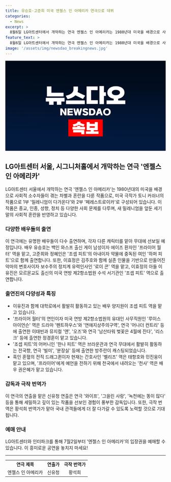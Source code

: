 ```yaml
---
title: 유승호·고준희 미국 엔젤스 인 아메리카 연극으로 데뷔
categories:
  - News
excerpt: >
  8월6일 LG아트센터에서 개막하는 연극 엔젤스 인 아메리카는 1980년대 미국을 배경으로 사회적 소수자의 이야기를 담은 작품이다. 이 연극은 종교, 인종, 성 정체성, 정치 등 다양한 사회 문제를 다루며, 새 밀레니엄을 맞이하는 시대적 혼란도 반영한다. 유승호, 고준희, 정혜인 등이 출연하여 기대를 모았으며, 연출은 신유청이 맡았다. 엔젤스 인 아메리카의 입장권은 7월2일부터 예매가 가능하다.
feature_text: >
  8월6일 LG아트센터에서 개막하는 연극 엔젤스 인 아메리카는 1980년대 미국을 배경으로 사회적 소수자의 이야기를 담은 작품이다. 이 연극은 종교, 인종, 성 정체성, 정치 등 다양한 사회 문제를 다루며, 새 밀레니엄을 맞이하는 시대적 혼란도 반영한다. 유승호, 고준희, 정혜인 등이 출연하여 기대를 모았으며, 연출은 신유청이 맡았다. 엔젤스 인 아메리카의 입장권은 7월2일부터 예매가 가능하다.
image: '/assets/img/newsdao_breakingnews.jpg'
---
```


<p><img src="/assets/img/newsdao_breakingnews.jpg" alt="firstkoreanews 속보" /></p>

<h2 data-ke-size="size26">LG아트센터 서울, 시그니처홀에서 개막하는 연극 '엔젤스 인 아메리카'</h2>

<p data-ke-size="size16">LG아트센터 서울에서 개막하는 연극 '엔젤스 인 아메리카'는 1980년대의 미국을 배경으로 사회적 소수자들이 겪는 차별과 혼란을 다룬 작품으로, 미국 극작가 토니 커쉬너의 작품으로 1부 '밀레니엄이 다가온다'와 2부 '페레스트로이카'로 구성되어 있습니다. 이 작품은 종교, 인종, 성향, 정치 등 다양한 사회 문제를 다루며, 새 밀레니엄을 앞둔 세기말의 사회적 혼란을 반영하고 있습니다.</p>

<h3 data-ke-size="size24">다양한 배우들의 출연</h3>

<p data-ke-size="size16">이 연극에는 유명한 배우들이 다수 출연하며, 각자 다른 캐릭터를 맡아 무대에 선보일 예정입니다. 배우 유승호는 백인 와스프 출신 게이 남성이자 에이즈 환자인 '프라이어 월터' 역을 맡고, 고준희와 정혜인은 '조셉 피트'의 아내이자 약물에 중독된 여인 '하퍼 피트'으로 함께 출연합니다. 또한, 이효정은 김주호와 함께 실존 인물을 기반으로 만들어진 악마의 변호사이자 보수주의 정치계 유력인사인 '로이 콘' 역을 맡고, 이효정의 아들 이유진은 모르몬교도 출신의 미국 연방 제2항소법원 수석 서기관인 '조셉 피트' 역으로 출연합니다.</p>

<h3 data-ke-size="size24">출연진의 다양성과 특징</h3>

<ul>
    <li>이유진과 함께 대학로에서 활발히 활동하고 있는 배우 양지원이 조셉 피트 역을 맡고 있습니다.</li>
    <li>'프라이어 월터'의 연인이자 미국 연방 제2항소법원의 유대인 사무직원인 '루이스 아이언슨' 역은 드라마 '펜트하우스'와 '연애지상주의구역', 연극 '어나더 컨트리' 등에 출연한 이태빈과 뮤지컬 '앤', '오즈'와 연극 '남산타워 벚꽃은 4월에 진다', '리스크' 등에 출연한 정경훈이 맡고 있습니다.</li>
    <li>'조셉 피트'의 어머니인 '한나 피트' 역은 브라운관과 연극 무대에서 활발히 활동하는 전국향, 연극 '빌미', '분장실' 등에 출연한 방주란이 캐스팅되었습니다.</li>
    <li>흑인 혼혈의 전직 드래그퀸이자 현재는 간호사인 '벨리즈' 역은 태항호와 민진웅이 맡고 있으며, '프라이어'에게 예언을 전하기 위해 천국에서 내려오는 '천사' 역은 배우 권은혜가 맡고 있습니다.</li>
</ul>

<h3 data-ke-size="size24">감독과 극작 번역가</h3>

<p data-ke-size="size16">이 연극의 연출을 맡은 신유청 연출은 연극 '와이프', '그을린 사랑', '녹천에는 똥이 많다' 등을 통해 세밀하고 깊이 있는 작품을 선보인 경험이 풍부한 감독입니다. 또한, 극작 번역은 황석희 번역가가 맡아 국내 관객들에게 더 잘 다가갈 수 있도록 노력할 것으로 기대됩니다.</p>

<h3 data-ke-size="size24">예매 안내</h3>

<p data-ke-size="size16">LG아트센터와 인터파크를 통해 7월2일부터 '엔젤스 인 아메리카'의 입장권을 예매할 수 있습니다. 이 흥미로운 공연을 놓치지 마세요!</p>

<hr>

<table>
    <tr>
        <td style="text-align: center; height: 17px;"><b>연극 제목</b></td>
        <td style="text-align: center; height: 17px;"><b>연출가</b></td>
        <td style="text-align: center; height: 17px;"><b>극작 번역가</b></td>
    </tr>
    <tr>
        <td style="text-align: center; height: 17px;">엔젤스 인 아메리카</td>
        <td style="text-align: center; height: 17px;">신유청</td>
        <td style="text-align: center; height: 17px;">황석희</td>
    </tr>
</table>

